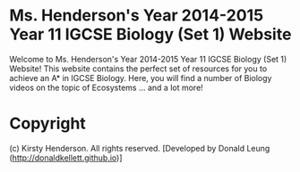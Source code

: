 # Ms. Henderson's Year 2014-2015 Year 11 IGCSE Biology (Set 1) Website
Welcome to Ms. Henderson's Year 2014-2015 Year 11 IGCSE Biology (Set 1) Website!
This website contains the perfect set of resources for you to achieve an A* in IGCSE Biology.  Here, you will find a number of Biology videos on the topic of Ecosystems ... and a lot more!
# Copyright
(c) Kirsty Henderson.  All rights reserved.  [Developed by Donald Leung (http://donaldkellett.github.io)]